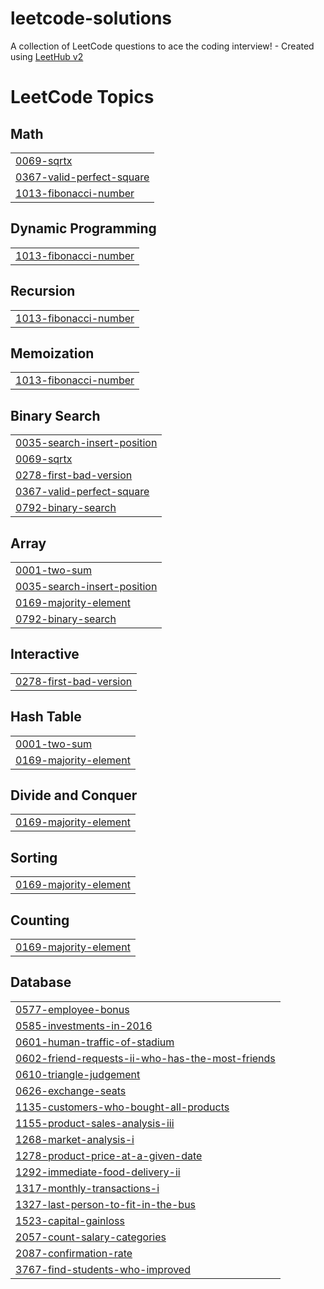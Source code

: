 # leetcode-solutions
A collection of LeetCode questions to ace the coding interview! - Created using [LeetHub v2](https://github.com/arunbhardwaj/LeetHub-2.0)

<!---LeetCode Topics Start-->
# LeetCode Topics
## Math
|  |
| ------- |
| [0069-sqrtx](https://github.com/gurrampavan55/leetcode-solutions/tree/master/0069-sqrtx) |
| [0367-valid-perfect-square](https://github.com/gurrampavan55/leetcode-solutions/tree/master/0367-valid-perfect-square) |
| [1013-fibonacci-number](https://github.com/gurrampavan55/leetcode-solutions/tree/master/1013-fibonacci-number) |
## Dynamic Programming
|  |
| ------- |
| [1013-fibonacci-number](https://github.com/gurrampavan55/leetcode-solutions/tree/master/1013-fibonacci-number) |
## Recursion
|  |
| ------- |
| [1013-fibonacci-number](https://github.com/gurrampavan55/leetcode-solutions/tree/master/1013-fibonacci-number) |
## Memoization
|  |
| ------- |
| [1013-fibonacci-number](https://github.com/gurrampavan55/leetcode-solutions/tree/master/1013-fibonacci-number) |
## Binary Search
|  |
| ------- |
| [0035-search-insert-position](https://github.com/gurrampavan55/leetcode-solutions/tree/master/0035-search-insert-position) |
| [0069-sqrtx](https://github.com/gurrampavan55/leetcode-solutions/tree/master/0069-sqrtx) |
| [0278-first-bad-version](https://github.com/gurrampavan55/leetcode-solutions/tree/master/0278-first-bad-version) |
| [0367-valid-perfect-square](https://github.com/gurrampavan55/leetcode-solutions/tree/master/0367-valid-perfect-square) |
| [0792-binary-search](https://github.com/gurrampavan55/leetcode-solutions/tree/master/0792-binary-search) |
## Array
|  |
| ------- |
| [0001-two-sum](https://github.com/gurrampavan55/leetcode-solutions/tree/master/0001-two-sum) |
| [0035-search-insert-position](https://github.com/gurrampavan55/leetcode-solutions/tree/master/0035-search-insert-position) |
| [0169-majority-element](https://github.com/gurrampavan55/leetcode-solutions/tree/master/0169-majority-element) |
| [0792-binary-search](https://github.com/gurrampavan55/leetcode-solutions/tree/master/0792-binary-search) |
## Interactive
|  |
| ------- |
| [0278-first-bad-version](https://github.com/gurrampavan55/leetcode-solutions/tree/master/0278-first-bad-version) |
## Hash Table
|  |
| ------- |
| [0001-two-sum](https://github.com/gurrampavan55/leetcode-solutions/tree/master/0001-two-sum) |
| [0169-majority-element](https://github.com/gurrampavan55/leetcode-solutions/tree/master/0169-majority-element) |
## Divide and Conquer
|  |
| ------- |
| [0169-majority-element](https://github.com/gurrampavan55/leetcode-solutions/tree/master/0169-majority-element) |
## Sorting
|  |
| ------- |
| [0169-majority-element](https://github.com/gurrampavan55/leetcode-solutions/tree/master/0169-majority-element) |
## Counting
|  |
| ------- |
| [0169-majority-element](https://github.com/gurrampavan55/leetcode-solutions/tree/master/0169-majority-element) |
## Database
|  |
| ------- |
| [0577-employee-bonus](https://github.com/gurrampavan55/leetcode-solutions/tree/master/0577-employee-bonus) |
| [0585-investments-in-2016](https://github.com/gurrampavan55/leetcode-solutions/tree/master/0585-investments-in-2016) |
| [0601-human-traffic-of-stadium](https://github.com/gurrampavan55/leetcode-solutions/tree/master/0601-human-traffic-of-stadium) |
| [0602-friend-requests-ii-who-has-the-most-friends](https://github.com/gurrampavan55/leetcode-solutions/tree/master/0602-friend-requests-ii-who-has-the-most-friends) |
| [0610-triangle-judgement](https://github.com/gurrampavan55/leetcode-solutions/tree/master/0610-triangle-judgement) |
| [0626-exchange-seats](https://github.com/gurrampavan55/leetcode-solutions/tree/master/0626-exchange-seats) |
| [1135-customers-who-bought-all-products](https://github.com/gurrampavan55/leetcode-solutions/tree/master/1135-customers-who-bought-all-products) |
| [1155-product-sales-analysis-iii](https://github.com/gurrampavan55/leetcode-solutions/tree/master/1155-product-sales-analysis-iii) |
| [1268-market-analysis-i](https://github.com/gurrampavan55/leetcode-solutions/tree/master/1268-market-analysis-i) |
| [1278-product-price-at-a-given-date](https://github.com/gurrampavan55/leetcode-solutions/tree/master/1278-product-price-at-a-given-date) |
| [1292-immediate-food-delivery-ii](https://github.com/gurrampavan55/leetcode-solutions/tree/master/1292-immediate-food-delivery-ii) |
| [1317-monthly-transactions-i](https://github.com/gurrampavan55/leetcode-solutions/tree/master/1317-monthly-transactions-i) |
| [1327-last-person-to-fit-in-the-bus](https://github.com/gurrampavan55/leetcode-solutions/tree/master/1327-last-person-to-fit-in-the-bus) |
| [1523-capital-gainloss](https://github.com/gurrampavan55/leetcode-solutions/tree/master/1523-capital-gainloss) |
| [2057-count-salary-categories](https://github.com/gurrampavan55/leetcode-solutions/tree/master/2057-count-salary-categories) |
| [2087-confirmation-rate](https://github.com/gurrampavan55/leetcode-solutions/tree/master/2087-confirmation-rate) |
| [3767-find-students-who-improved](https://github.com/gurrampavan55/leetcode-solutions/tree/master/3767-find-students-who-improved) |
<!---LeetCode Topics End-->